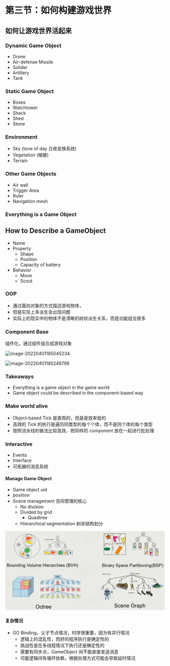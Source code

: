 # 第三节：如何构建游戏世界

## 如何让游戏世界活起来

### Dynamic Game Object

- Drone
- Air-defense Missile
- Solider
- Artillery
- Tank

### Static Game Object

- Boxes
- Watchtower
- Shack
- Shed
- Stone

### Environment

- Sky (tone of day 日夜变换系统)
- Vegetation (植被)
- Terrain

### Other Game Objects

- Air wall
- Trigger Area
- Ruler
- Navigation mesh

### Everything is a Game Object

## How to Describe a GameObject

- Name
- Property
  - Shape
  - Position
  - Capacity of battery
- Behavior
  - Move
  - Scout

### OOP

- 通过面向对象的方式描述游戏物体，
- 但是实际上多派生会出现问题
- 实际上的现实中的物体不是清晰的树状派生关系，而是功能组合居多

### Component Base

组件化，通过组件组合成游戏对象

![image-20220401185045234](https://image-1253155090.cos.ap-nanjing.myqcloud.com/202307241815417.png)

![image-20220401185248796](https://image-1253155090.cos.ap-nanjing.myqcloud.com/202307241815686.png)

### Takeaways

- Everything is a game object in the game world
- Game object could be described in the component-based way

### Make world alive

- Object-based Tick 是直观的，但是是效率低的
- 高效的 Tick 的执行是遍历同类型的每个个体，而不是同个体的每个类型
- 按照流水线的做法比较高效，把同样的 component 放在一起进行批处理

### Interactive

- Events
- Interface
- 可拓展的消息系统

#### Manage Game Object

- Game object uid
- position
- Scene management 空间管理的核心
  - No division
  - Divided by grid
    - Quadtree
  - Hierarchical segmentation 树状结构划分

![image-20220401191716648](games-104.assets/image-20220401191716648.png)

#### 复杂情况

- GO Binding，父子节点情况，时序很重要，因为有并行情况
  - 逻辑上的混乱性，而好的程序执行是确定性的
  - 挑战性是在多线程情况下执行还是确定性的
  - 需要有同步点，GameObject 间不能直接发送消息
  - 可能逻辑间有循环依赖，根据处理方式可能会导致延时情况
